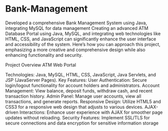 # Bank-Management
Developed a comprehensive Bank Management System using Java, integrating MySQL for data management
Creating an advanced ATM Database Portal using Java, MySQL, and integrating web technologies like HTML, CSS, and JavaScript can significantly enhance the user interface and accessibility of the system. Here’s how you can approach this project, emphasizing a more creative and comprehensive design while also enhancing functionality and security.

Project Overview
ATM Web Portal

Technologies: Java, MySQL, HTML, CSS, JavaScript, Java Servlets, and JSP (JavaServer Pages).
Key Features:
User Authentication: Secure login/logout functionality for account holders and administrators.
Account Management: View balance, deposit funds, withdraw cash, and recent transaction history.
Admin Panel: Manage user accounts, view all transactions, and generate reports.
Responsive Design: Utilize HTML5 and CSS3 for a responsive web design that adjusts to various devices.
AJAX-driven Interactions: Enhance user experience with AJAX for smoother page updates without reloading.
Security Features: Implement SSL/TLS for secure connections and data encryption for sensitive information storage
